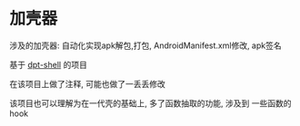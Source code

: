 

# 加壳器

涉及的加壳器: 自动化实现apk解包,打包, AndroidManifest.xml修改, apk签名





基于 [dpt-shell](https://github.com/luoyesiqiu/dpt-shell) 的项目

在该项目上做了注释, 可能也做了一丢丢修改

该项目也可以理解为在一代壳的基础上, 多了函数抽取的功能, 涉及到 一些函数的hook





